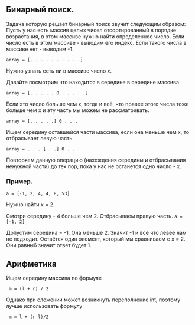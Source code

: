 ## Бинарный поиск. 

Задача которую решает бинарный поиск звучит следующим образом:
Пусть у нас есть массив целых чисел отсортированный в порядке возрастания, в этом массиве нужно найти определенное число. 
Если число есть в этом массиве - выводим его индекс. Если такого числа в массиве нет - выводим -1.

``` array = [. . . . . . . . . .] ```

Нужно узнать есть ли в массиве число *x*.

Давайте посмотрим что находится в середине в середине массива

``` array = [. . . . . 0 . . . . .] ```

Если это число больше чем x, тогда и всё, что правее этого числа тоже больше чем x и эту часть мы можем не рассматривать.

``` array = [. . . . .] 0 . . . ```

Ищем середину оставшейся части массива, если она меньше чем х, то отбрасывает левую часть.

``` array = . . . [ . .] 0 . . . ```

Повторяем данную операцию (нахождения середины и отбрасывания ненужной части) до тех пор, пока у нас не останется одно число - х.

### Пример.
```a = [-1, 2, 4, 4, 8, 53]```

Нужно найти x = 2.

Смотри середину - 4 больше чем 2. Отбрасываем правую часть.
```a = [-1, 2]```

Допустим середина = -1. Она меньше 2. Значит -1 и всё что левее нам не подходит. Остаётся один элемент, который мы сравниваем с x = 2. Они равны6 значит ответ будет 1.

## Арифметика
Ищем середину массива по формуле

``` m = (l + r) / 2```

Однако при сложении может возникнуть переполнение int, поэтому лучше использовать формулу

``` m = l + (r-l)/2```

